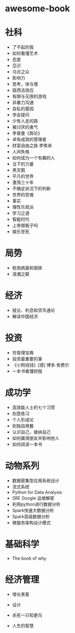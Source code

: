 # awesome-book

# 社科
* 了不起的我
* 如何看懂艺术
* 态度
* 见识
* 乌合之众
* 影响力
* 思考，快与慢
* 路西法效应
* 有限与无限的游戏
* 非暴力沟通
* 自私的基因
* 学会提问
* 少有人走的路
* 被讨厌的勇气
* 李普曼《舆论》
* 卓有成效的管理者
* 财富自由之路 李笑来
* 人间失格
* 如何成为一个有趣的人
* 当下的力量
* 黑天鹅
* 平凡的世界
* 激荡三十年
* 不确定状况下的判断
* 世界的苦难
* 事实
* 理性乐观派
* 学习之道
* 智能时代
* 上帝掷骰子吗
* 娱乐至死

# 局势
* 枪炮病菌和钢铁
* 浪潮之巅

# 经济
* 就业、利息和货币通论
* 解读中国经济

# 投资
* 穷查理宝典
* 投资最重要的事
* 《小狗钱钱》[德] 博多·舍费尔
* 一本书看懂财报

# 成功学
* 高效能人士的七个习惯
* 刻意练习
* 个人形成论
* 别独自用餐
* 认识自己，接纳自己
* 如何赢得朋友并影响他人
* 如何阅读一本书


# 动物系列
* 数据密集型应用系统设计
* 流式系统
* Python for Data Analysis
* SRE Google 运维解密
* 利用python进行数据分析
* Spark快速大数据分析
* Spark高级数据分析
* 微服务架构设计模式

# 基础科学
* The book of why

# 经济管理
* 增长黑客
* 设计

* 杀死一只知更鸟
* 人生的智慧

